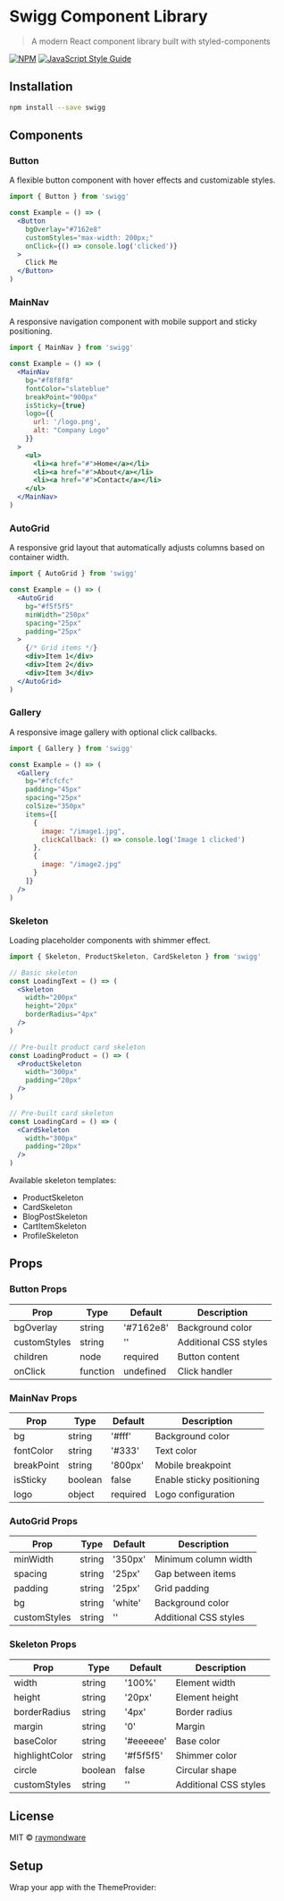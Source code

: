# Swigg Component Library

> A modern React component library built with styled-components

[![NPM](https://img.shields.io/npm/v/swigg.svg)](https://www.npmjs.com/package/swigg) [![JavaScript Style Guide](https://img.shields.io/badge/code_style-standard-brightgreen.svg)](https://standardjs.com)

## Installation

```bash
npm install --save swigg
```

## Components

### Button
A flexible button component with hover effects and customizable styles.

```jsx
import { Button } from 'swigg'

const Example = () => (
  <Button
    bgOverlay="#7162e8"
    customStyles="max-width: 200px;"
    onClick={() => console.log('clicked')}
  >
    Click Me
  </Button>
)
```

### MainNav
A responsive navigation component with mobile support and sticky positioning.

```jsx
import { MainNav } from 'swigg'

const Example = () => (
  <MainNav
    bg="#f8f8f8"
    fontColor="slateblue"
    breakPoint="900px"
    isSticky={true}
    logo={{
      url: '/logo.png',
      alt: "Company Logo"
    }}
  >
    <ul>
      <li><a href="#">Home</a></li>
      <li><a href="#">About</a></li>
      <li><a href="#">Contact</a></li>
    </ul>
  </MainNav>
)
```

### AutoGrid
A responsive grid layout that automatically adjusts columns based on container width.

```jsx
import { AutoGrid } from 'swigg'

const Example = () => (
  <AutoGrid
    bg="#f5f5f5"
    minWidth="250px"
    spacing="25px"
    padding="25px"
  >
    {/* Grid items */}
    <div>Item 1</div>
    <div>Item 2</div>
    <div>Item 3</div>
  </AutoGrid>
)
```

### Gallery
A responsive image gallery with optional click callbacks.

```jsx
import { Gallery } from 'swigg'

const Example = () => (
  <Gallery
    bg="#fcfcfc"
    padding="45px"
    spacing="25px"
    colSize="350px"
    items={[
      {
        image: "/image1.jpg",
        clickCallback: () => console.log('Image 1 clicked')
      },
      {
        image: "/image2.jpg"
      }
    ]}
  />
)
```

### Skeleton
Loading placeholder components with shimmer effect.

```jsx
import { Skeleton, ProductSkeleton, CardSkeleton } from 'swigg'

// Basic skeleton
const LoadingText = () => (
  <Skeleton
    width="200px"
    height="20px"
    borderRadius="4px"
  />
)

// Pre-built product card skeleton
const LoadingProduct = () => (
  <ProductSkeleton
    width="300px"
    padding="20px"
  />
)

// Pre-built card skeleton
const LoadingCard = () => (
  <CardSkeleton
    width="300px"
    padding="20px"
  />
)
```

Available skeleton templates:
- ProductSkeleton
- CardSkeleton
- BlogPostSkeleton
- CartItemSkeleton
- ProfileSkeleton

## Props

### Button Props
| Prop | Type | Default | Description |
|------|------|---------|-------------|
| bgOverlay | string | '#7162e8' | Background color |
| customStyles | string | '' | Additional CSS styles |
| children | node | required | Button content |
| onClick | function | undefined | Click handler |

### MainNav Props
| Prop | Type | Default | Description |
|------|------|---------|-------------|
| bg | string | '#fff' | Background color |
| fontColor | string | '#333' | Text color |
| breakPoint | string | '800px' | Mobile breakpoint |
| isSticky | boolean | false | Enable sticky positioning |
| logo | object | required | Logo configuration |

### AutoGrid Props
| Prop | Type | Default | Description |
|------|------|---------|-------------|
| minWidth | string | '350px' | Minimum column width |
| spacing | string | '25px' | Gap between items |
| padding | string | '25px' | Grid padding |
| bg | string | 'white' | Background color |
| customStyles | string | '' | Additional CSS styles |

### Skeleton Props
| Prop | Type | Default | Description |
|------|------|---------|-------------|
| width | string | '100%' | Element width |
| height | string | '20px' | Element height |
| borderRadius | string | '4px' | Border radius |
| margin | string | '0' | Margin |
| baseColor | string | '#eeeeee' | Base color |
| highlightColor | string | '#f5f5f5' | Shimmer color |
| circle | boolean | false | Circular shape |
| customStyles | string | '' | Additional CSS styles |

## License

MIT © [raymondware](https://github.com/raymondware)

## Setup

Wrap your app with the ThemeProvider:

